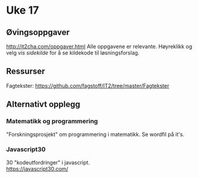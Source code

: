# Uke 17

## Øvingsoppgaver
http://it2cha.com/oppgaver.html 
Alle oppgavene er relevante. Høyreklikk og velg *vis sidekilde* for å se kildekode til løsningsforslag.

## Ressurser

Fagtekster: https://github.com/fagstoff/IT2/tree/master/Fagtekster

## Alternativt opplegg

### Matematikk og programmering
"Forskningsprosjekt" om programmering i matematikk. Se wordfil på it's.

### Javascript30
30 "kodeutfordringer" i javascript.  
https://javascript30.com/


